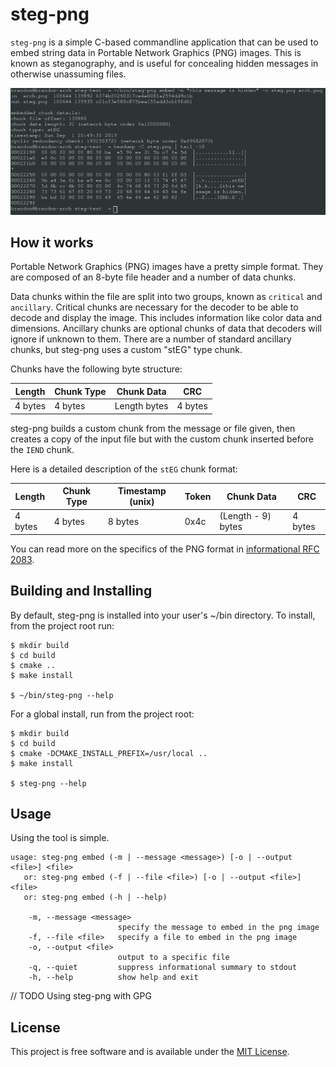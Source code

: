 # steg-png
`steg-png` is a simple C-based commandline application that can be used to embed string data in Portable Network Graphics (PNG) images. This is known as steganography, and is useful for concealing hidden messages in otherwise unassuming files.

![](screenshot.png)

## How it works
Portable Network Graphics (PNG) images have a pretty simple format. They are composed of an 8-byte file header and a number of data chunks.

Data chunks within the file are split into two groups, known as `critical` and `ancillary`. Critical chunks are necessary for the decoder to be able to decode and display the image. This includes information like color data and dimensions. Ancillary chunks are optional chunks of data that decoders will ignore if unknown to them. There are a number of standard ancillary chunks, but steg-png uses a custom "stEG" type chunk.

Chunks have the following byte structure:

| Length  | Chunk Type | Chunk Data   | CRC     |
|---------|------------|--------------|---------|
| 4 bytes | 4 bytes    | Length bytes | 4 bytes |

steg-png builds a custom chunk from the message or file given, then creates a copy of the input file but with the custom chunk inserted before the `IEND` chunk.

Here is a detailed description of the `stEG` chunk format:

| Length  | Chunk Type | Timestamp (unix) | Token | Chunk Data         | CRC     |
|---------|------------|------------------|-------|--------------------|---------|
| 4 bytes | 4 bytes    | 8 bytes          | 0x4c  | (Length - 9) bytes | 4 bytes |

You can read more on the specifics of the PNG format in [informational RFC 2083](https://tools.ietf.org/html/rfc2083).

## Building and Installing
By default, steg-png is installed into your user's ~/bin directory. To install, from the project root run:
```
$ mkdir build
$ cd build
$ cmake ..
$ make install

$ ~/bin/steg-png --help
```

For a global install, run from the project root:
```
$ mkdir build
$ cd build
$ cmake -DCMAKE_INSTALL_PREFIX=/usr/local ..
$ make install

$ steg-png --help
```

## Usage
Using the tool is simple.

```
usage: steg-png embed (-m | --message <message>) [-o | --output <file>] <file>
   or: steg-png embed (-f | --file <file>) [-o | --output <file>] <file>
   or: steg-png embed (-h | --help)

    -m, --message <message>
                        specify the message to embed in the png image
    -f, --file <file>   specify a file to embed in the png image
    -o, --output <file>
                        output to a specific file
    -q, --quiet         suppress informational summary to stdout
    -h, --help          show help and exit
```

// TODO Using steg-png with GPG

## License
This project is free software and is available under the [MIT License](https://opensource.org/licenses/MIT).
